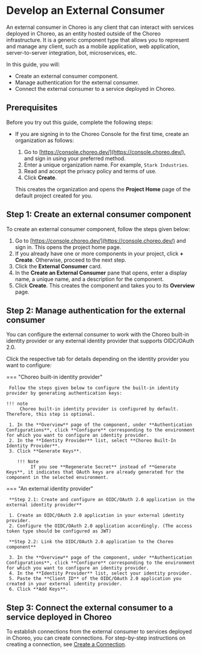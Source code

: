 # Develop an External Consumer

An external consumer in Choreo is any client that can interact with services deployed in Choreo, as an entity hosted outside of the Choreo infrastructure. It is a generic component type that allows you to represent and manage any client, such as a mobile application, web application, server-to-server integration, bot, microservices, etc.

In this guide, you will:

 - Create an external consumer component.
 - Manage authentication for the external consumer.
 - Connect the external consumer to a service deployed in Choreo.
 
## Prerequisites

Before you try out this guide, complete the following steps:

- If you are signing in to the Choreo Console for the first time, create an organization as follows:

    1. Go to [https://console.choreo.dev/](https://console.choreo.dev/), and sign in using your preferred method.
    2. Enter a unique organization name. For example, `Stark Industries`.
    3. Read and accept the privacy policy and terms of use.
    4. Click **Create**.

    This creates the organization and opens the **Project Home** page of the default project created for you.

## Step 1: Create an external consumer component
 
To create an external consumer component, follow the steps given below:

1. Go to [https://console.choreo.dev/](https://console.choreo.dev/) and sign in. This opens the project home page.
2. If you already have one or more components in your project, click **+ Create**. Otherwise, proceed to the next step.
3. Click the **External Consumer** card. 
4. In the **Create an External Consumer** pane that opens, enter a display name, a unique name, and a description for the component.
5. Click **Create**. This creates the component and takes you to its **Overview** page.
   
## Step 2: Manage authentication for the external consumer

You can configure the external consumer to work with the Choreo built-in identity provider or any external identity provider that supports OIDC/OAuth 2.0.

Click the respective tab for details depending on the identity provider you want to configure: 

=== "Choreo built-in identity provider"

     Follow the steps given below to configure the built-in identity provider by generating authentication keys:

    !!! note
         Choreo built-in identity provider is configured by default. Therefore, this step is optional.

     1. In the **Overview** page of the component, under **Authentication Configurations**, click **Configure** corresponding to the environment for which you want to configure an identity provider.
     2. In the **Identity Provider** list, select **Choreo Built-In Identity Provider**.
     3. Click **Generate Keys**. 

        !!! Note
             If you see **Regenerate Secret** instead of **Generate Keys**, it indicates that OAuth keys are already generated for the component in the selected environment.

=== "An external identity provider"

     **Step 2.1: Create and configure an OIDC/OAuth 2.0 application in the external identity provider**

     1. Create an OIDC/OAuth 2.0 application in your external identity provider.
     2. Configure the OIDC/OAuth 2.0 application accordingly. (The access token type should be configured as JWT)

     **Step 2.2: Link the OIDC/OAuth 2.0 application to the Choreo component**

     3. In the **Overview** page of the component, under **Authentication Configurations**, click **Configure** corresponding to the environment for which you want to configure an identity provider.
     4. In the **Identity Provider** list, select your identity provider.
     5. Paste the **Client ID** of the OIDC/OAuth 2.0 application you created in your external identity provider.
     6. Click **Add Keys**.

## Step 3: Connect the external consumer to a service deployed in Choreo 

To establish connections from the external consumer to services deployed in Choreo, you can create connections. For step-by-step instructions on creating a connection, see [Create a Connection](./sharing-and-reusing/create-a-connection.md).
